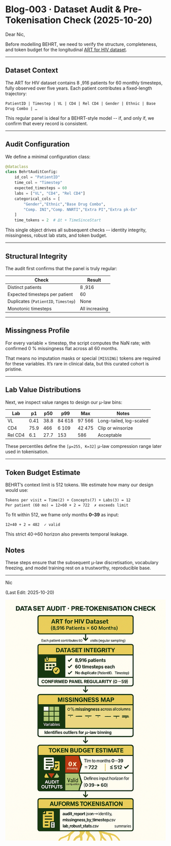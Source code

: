 # Blog-003 · Dataset Audit & Pre-Tokenisation Check (2025-10-20)

Dear Nic,

Before modelling BEHRT, we need to verify the structure, completeness, and token budget for the longitudinal [ART for HIV dataset](https://github.com/NicKuo-ResearchStuff/Health_Gym_AI/tree/main/Blogs/Blogs002_Realism).

---

## Dataset Context

The ART for HIV dataset contains 8 ,916 patients for 60 monthly timesteps, fully observed over five years.
Each patient contributes a fixed-length trajectory:

```
PatientID | Timestep | VL | CD4 | Rel CD4 | Gender | Ethnic | Base Drug Combo | …
```

This regular panel is ideal for a BEHRT-style model -- if, and only if, we confirm that every record is consistent.

---

## Audit Configuration

We define a minimal configuration class:

```python
@dataclass
class BehrtAuditConfig:
    id_col = "PatientID"
    time_col = "Timestep"
    expected_timesteps = 60
    labs = ["VL", "CD4", "Rel CD4"]
    categorical_cols = [
        "Gender","Ethnic","Base Drug Combo",
        "Comp. INI","Comp. NNRTI","Extra PI","Extra pk-En"
    ]
    time_tokens = 2  # Δt + TimeSinceStart
```

This single object drives all subsequent checks -- identity integrity, missingness, robust lab stats, and token budget.

---

## Structural Integrity

The audit first confirms that the panel is truly regular:

| Check                                | Result         |
| ------------------------------------ | -------------- |
| Distinct patients                    | 8 ,916         |
| Expected timesteps per patient       | 60             |
| Duplicates (`PatientID`, `Timestep`) | None           |
| Monotonic timesteps                  | All increasing |

---

## Missingness Profile

For every variable × timestep, the script computes the NaN rate; with confirmed 0 % missingness flat across all 60 months.

That means no imputation masks or special `[MISSING]` tokens are required for these variables.
It’s rare in clinical data, but this curated cohort is pristine.

---

## Lab Value Distributions

Next, we inspect value ranges to design our μ-law bins:

| Lab     | p1   | p50  | p99    | Max          | Notes                   |
| ------- | ---- | ---- | ------ | ------------ | ----------------------- |
| VL      | 0.41 | 38.8 | 84 618 | 97 566       | Long-tailed, log-scaled |
| CD4     | 75.9 | 466  | 6 109  | 42 475 | Clip or winsorize       |
| Rel CD4 | 6.1  | 27.7 | 153    | 586          | Acceptable              |

These percentiles define the `[μ=255, K=32]` μ-law compression range later used in tokenisation.

---

## Token Budget Estimate

BEHRT’s context limit is 512 tokens.
We estimate how many our design would use:

```
Tokens per visit = Time(2) + Concepts(7) + Labs(3) = 12
Per patient (60 mo) = 12×60 + 2 = 722  ✗ exceeds limit
```

To fit within 512, we frame only months **0–39** as input:

```
12×40 + 2 = 482  ✓ valid
```

This strict 40→60 horizon also prevents temporal leakage.

## Notes
These steps ensure that the subsequent μ-law discretisation, vocabulary freezing, and model training rest on a trustworthy, reproducible base.

---

Nic

(Last Edit: 2025-10-20)

<img src="TFig004_Audit.png" alt="Dataset Audit Pre-Tokenisation Check" width="750"/>
